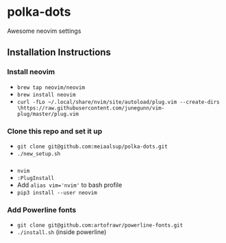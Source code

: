 # polka-dots
Awesome neovim settings


## Installation Instructions
### Install neovim
* `brew tap neovim/neovim`
* `brew install neovim`
* `curl -fLo ~/.local/share/nvim/site/autoload/plug.vim --create-dirs \https://raw.githubusercontent.com/junegunn/vim-plug/master/plug.vim`

### Clone this repo and set it up
* `git clone git@github.com:meiaalsup/polka-dots.git`
* `./new_setup.sh`

### 
* `nvim`
* `:PlugInstall`
* Add `alias vim='nvim'` to bash profile
* `pip3 install --user neovim`

### Add Powerline fonts
* `git clone git@github.com:artofrawr/powerline-fonts.git`
* `./install.sh` (inside powerline)
